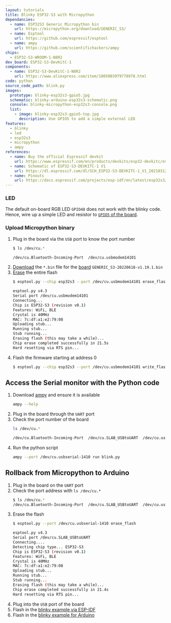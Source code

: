 ```yaml
---
layout: tutorials
title: Blinky ESP32-S3 with Micropython
dependancies:
  - name: ESP32S3 Generic Micropython bin
    url: https://micropython.org/download/GENERIC_S3/
  - name: Esptool
    url: https://github.com/espressif/esptool
  - name: ampy
    url: https://github.com/scientifichackers/ampy
chips:
  - ESP32-S3-WROOM-1-N8R2
dev_board: ESP32-S3-DevKitC-1
components:
  - name: ESP32-S3-DevKitC-1-N8R2
    url: https://www.aliexpress.com/item/1005003979778978.html
code: python
source_code_path: blink.py
images:
  prototype: blinky-esp32s3-gpio5.jpg
  schematic: blinky-arduino-esp32s3-schematic.png
  console: blinky-micropython-esp32s3-console.png
  list:
    - image: blinky-esp32s3-gpio5-top.jpg
      description: Use GPIO5 to add a simple external LED
features:
  - blinky
  - led
  - esp32s3
  - micropython
  - ampy
references:
  - name: Buy the official Espressif devkit
    url: https://www.espressif.com/en/products/devkits/esp32-devkitc/overview
  - name: Schematic of ESP32-S3-DEVKITC-1 V1
    url: https://dl.espressif.com/dl/SCH_ESP32-S3-DEVKITC-1_V1_20210312C.pdf
  - name: Pinouts
    url: https://docs.espressif.com/projects/esp-idf/en/latest/esp32s3/hw-reference/esp32s3/user-guide-devkitc-1.html#pin-layout
---
```


### LED

The default on-board RGB LED `GPIO48` does not work with the blinky code. Hence, wire up a simple LED and resistor to [`GPIO5` of the board](https://docs.espressif.com/projects/esp-idf/en/latest/esp32s3/hw-reference/esp32s3/user-guide-devkitc-1.html#pin-layout).

### Upload Micropython binary

1. Plug in the board via the `USB` port to know the port number
    ```sh
    $ ls /dev/cu.*

    /dev/cu.Bluetooth-Incoming-Port  /dev/cu.usbmodem14101
    ```
1. [Download](https://micropython.org/download/) the `*.bin` file for the [board](https://micropython.org/download/GENERIC_S3/) `GENERIC_S3-20220618-v1.19.1.bin`
1. [Erase](https://micropython.org/download/GENERIC_S3/) the entire flash
    ```sh
    $ esptool.py --chip esp32s3 --port /dev/cu.usbmodem14101 erase_flash

    esptool.py v4.3
    Serial port /dev/cu.usbmodem14101
    Connecting...
    Chip is ESP32-S3 (revision v0.1)
    Features: WiFi, BLE
    Crystal is 40MHz
    MAC: 7c:df:a1:e2:79:08
    Uploading stub...
    Running stub...
    Stub running...
    Erasing flash (this may take a while)...
    Chip erase completed successfully in 21.5s
    Hard resetting via RTS pin...
    ```
1. Flash the firmware starting at address 0
    ```sh
    $ esptool.py --chip esp32s3 --port /dev/cu.usbmodem14101 write_flash -z 0 GENERIC_S3-20220618-v1.19.1.bin
    ```

## Access the Serial monitor with the Python code

1. Download [ampy](https://github.com/scientifichackers/ampy) and ensure it is available
    ```sh
    ampy --help
    ```
1. Plug in the board through the `UART` port
1. Check the port number of the board
    ```sh
    ls /dev/cu.*

    /dev/cu.Bluetooth-Incoming-Port  /dev/cu.SLAB_USBtoUART  /dev/cu.usbserial-1410
    ```
1. Run the python script
    ```sh
    ampy --port /dev/cu.usbserial-1410 run blink.py
    ```

## Rollback from Micropython to Arduino

1. Plug in the board on the `UART` port
1. Check the port address with `ls /dev/cu.*`
    ```sh
    $ ls /dev/cu.*
    /dev/cu.Bluetooth-Incoming-Port  /dev/cu.SLAB_USBtoUART  /dev/cu.usbserial-1410
    ```
1. Erase the flash
    ```sh
    $ esptool.py --port /dev/cu.usbserial-1410 erase_flash

    esptool.py v4.3
    Serial port /dev/cu.SLAB_USBtoUART
    Connecting....
    Detecting chip type... ESP32-S3
    Chip is ESP32-S3 (revision v0.1)
    Features: WiFi, BLE
    Crystal is 40MHz
    MAC: 7c:df:a1:e2:79:08
    Uploading stub...
    Running stub...
    Stub running...
    Erasing flash (this may take a while)...
    Chip erase completed successfully in 21.4s
    Hard resetting via RTS pin...
    ```
1. Plug into the `USB` port of the board
1. Flash in the [blinky example via ESP-IDF](./blinky-esp-idf-esp32s3)
1. Flash in the [blinky example for Arduino](./blinky-esp32s3)
